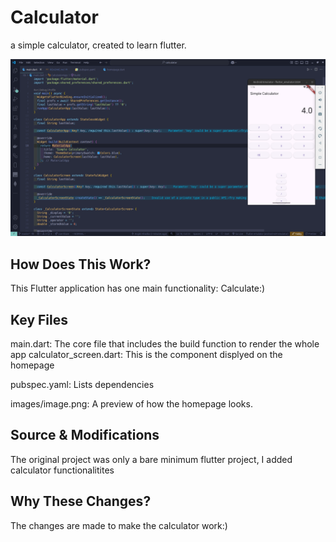 # Calculator

a simple calculator, created to learn flutter.

![homepage](./images/image.png)

## How Does This Work?

This Flutter application has one main functionality:
Calculate:)

## Key Files

main.dart: The core file that includes the build function to render the whole app
calculator_screen.dart: This is the component displyed on the homepage

pubspec.yaml: Lists dependencies

images/image.png: A preview of how the homepage looks.

## Source & Modifications

The original project was only a bare minimum flutter project, I added calculator functionalitites

## Why These Changes?

The changes are made to make the calculator work:)
